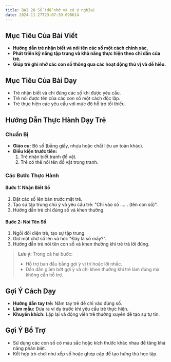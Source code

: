 ```yaml
---
title: BÀI 28 SỐ (dễ nhớ và có ý nghĩa)
date: 2024-11-27T23:07:39.698614
---
```


## Mục Tiêu Của Bài Viết
- **Hướng dẫn trẻ nhận biết và nói tên các số một cách chính xác.**
- **Phát triển kỹ năng tập trung và khả năng thực hiện theo chỉ dẫn của trẻ.**
- **Giúp trẻ ghi nhớ các con số thông qua các hoạt động thú vị và dễ hiểu.**

## Mục Tiêu Của Bài Dạy
- Trẻ nhận biết và chỉ đúng các số khi được yêu cầu.
- Trẻ nói được tên của các con số một cách độc lập.
- Trẻ thực hiện các yêu cầu với mức độ hỗ trợ tối thiểu.

## Hướng Dẫn Thực Hành Dạy Trẻ

### Chuẩn Bị
- **Giáo cụ:** Bộ số (bằng giấy, nhựa hoặc chất liệu an toàn khác).
- **Điều kiện trước tiên:**  
  1. Trẻ nhận biết tranh đồ vật.  
  2. Trẻ có thể nói tên đồ vật trong tranh.

### Các Bước Thực Hành
#### Bước 1: Nhận Biết Số
1. Đặt các số lên bàn trước mặt trẻ.
2. Tạo sự tập trung chú ý và yêu cầu trẻ: "Chỉ vào số …… (tên con số)".
3. Hướng dẫn trẻ chỉ đúng số và khen thưởng.

#### Bước 2: Nói Tên Số
1. Ngồi đối diện trẻ, tạo sự tập trung.
2. Giơ một chữ số lên và hỏi: "Đây là số mấy?".
3. Hướng dẫn trẻ nói tên con số và khen thưởng khi trẻ trả lời đúng.

> **Lưu ý:** Trong cả hai bước:  
> - Hỗ trợ ban đầu bằng gợi ý vị trí hoặc lời nhắc.  
> - Dần dần giảm bớt gợi ý và chỉ khen thưởng khi trẻ làm đúng mà không cần hỗ trợ.

## Gợi Ý Cách Dạy
- **Hướng dẫn tay trẻ:** Nắm tay trẻ để chỉ vào đúng số.
- **Làm mẫu:** Đưa ra ví dụ trước khi yêu cầu trẻ thực hiện.
- **Khuyến khích:** Lặp lại và động viên trẻ thường xuyên để tạo sự tự tin.

## Gợi Ý Bổ Trợ
- Sử dụng các con số có màu sắc hoặc kích thước khác nhau để tăng khả năng phân biệt.
- Kết hợp trò chơi như xếp số hoặc ghép cặp để tạo hứng thú học tập.
